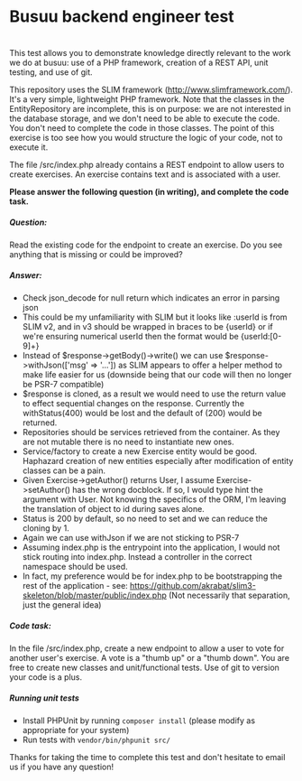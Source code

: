 #
# Busuu backend engineer test
#


This test allows you to demonstrate knowledge directly relevant to the work we do at busuu: use of a PHP framework, creation of a REST API, unit testing, and use of git.

This repository uses the SLIM framework (http://www.slimframework.com/). It's a very simple, lightweight PHP framework.
Note that the classes in the EntityRepository are incomplete, this is on purpose: we are not interested in the database storage, and we don't need to be able to execute the code. You don't need to complete the code in those classes.
The point of this exercise is too see how you would structure the logic of your code, not to execute it.


The file /src/index.php already contains a REST endpoint to allow users to create exercises. An exercise contains text and is associated with a user.

**Please answer the following question (in writing), and complete the code task.**

##### Question:
Read the existing code for the endpoint to create an exercise. Do you see anything that is missing or could be improved?

##### Answer:

- Check json_decode for null return which indicates an error in parsing json
- This could be my unfamiliarity with SLIM but it looks like :userId is from SLIM v2, and in v3 should be wrapped in braces to be {userId} or if we're ensuring numerical userId then the format would be {userId:[0-9]+}
- Instead of $response->getBody()->write() we can use $response->withJson(['msg' => '...']) as SLIM appears to offer a helper method to make life easier for us (downside being that our code will then no longer be PSR-7 compatible)
- $response is cloned, as a result we would need to use the return value to effect sequential changes on the response. Currently the withStatus(400) would be lost and the default of (200) would be returned.
- Repositories should be services retrieved from the container. As they are not mutable there is no need to instantiate new ones.
- Service/factory to create a new Exercise entity would be good. Haphazard creation of new entities especially after modification of entity classes can be a pain.
- Given Exercise->getAuthor() returns User, I assume Exercise->setAuthor() has the wrong docblock. If so, I would type hint the argument with User. Not knowing the specifics of the ORM, I'm leaving the translation of object to id during saves alone.
- Status is 200 by default, so no need to set and we can reduce the cloning by 1.
- Again we can use withJson if we are not sticking to PSR-7
- Assuming index.php is the entrypoint into the application, I would not stick routing into index.php. Instead a controller in the correct namespace should be used.
- In fact, my preference would be for index.php to be bootstrapping the rest of the application - see: https://github.com/akrabat/slim3-skeleton/blob/master/public/index.php (Not necessarily that separation, just the general idea)

##### Code task:
In the file /src/index.php, create a new endpoint to allow a user to vote for another user's exercise. A vote is a "thumb up" or a "thumb down".
You are free to create new classes and unit/functional tests.
Use of git to version your code is a plus.

##### Running unit tests
* Install PHPUnit by running ```composer install``` (please modify as appropriate for your system)
* Run tests with ```vendor/bin/phpunit src/```


Thanks for taking the time to complete this test and don't hesitate to email us if you have any question!
